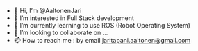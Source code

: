 - 👋 Hi, I’m @AaltonenJari
- 👀 I’m interested in Full Stack development
- 🌱 I’m currently learning to use ROS (Robot Operating System)
- 💞️ I’m looking to collaborate on ...
- 📫 How to reach me : by email jaritapani.aaltonen@gmail.com

<!---
AaltonenJari/AaltonenJari is a ✨ special ✨ repository because its `README.md` (this file) appears on your GitHub profile.
You can click the Preview link to take a look at your changes.
--->
